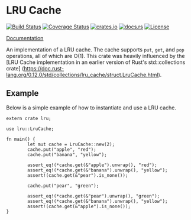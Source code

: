 # LRU Cache

[![Build Status](https://travis-ci.org/jeromefroe/lru-rs.svg?branch=master)](https://travis-ci.org/jeromefroe/lru-rs)
[![Coverage Status](https://coveralls.io/repos/github/jeromefroe/lru-rs/badge.svg?branch=master)](https://coveralls.io/github/jeromefroe/lru-rs?branch=master)
[![crates.io](https://img.shields.io/crates/v/lru.svg)](https://crates.io/crates/lru/)
[![docs.rs](https://docs.rs/lru/badge.svg)](https://docs.rs/lru/)
[![License](https://img.shields.io/badge/license-MIT-blue.svg)](https://raw.githubusercontent.com/jeromefroe/lru-rs/master/LICENSE)

[Documentation](https://docs.rs/bloom_filter/)

An implementation of a LRU cache. The cache supports `put`, `get`, and `pop` operations,
all of which are O(1). This crate was heavily influenced by the
[LRU Cache implementation in an earlier version of Rust's std::collections crate] (https://doc.rust-lang.org/0.12.0/std/collections/lru_cache/struct.LruCache.html).


## Example

Below is a simple example of how to instantiate and use a LRU cache.

```rust,no_run
extern crate lru;

use lru::LruCache;

fn main() {
        let mut cache = LruCache::new(2);
        cache.put("apple", "red");
        cache.put("banana", "yellow");

        assert_eq!(*cache.get(&"apple").unwrap(), "red");
        assert_eq!(*cache.get(&"banana").unwrap(), "yellow");
        assert!(cache.get(&"pear").is_none());

        cache.put("pear", "green");

        assert_eq!(*cache.get(&"pear").unwrap(), "green");
        assert_eq!(*cache.get(&"banana").unwrap(), "yellow");
        assert!(cache.get(&"apple").is_none());
}
```